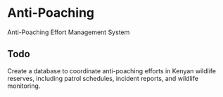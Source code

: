 # Anti-Poaching
Anti-Poaching Effort Management System

## Todo
Create a database to coordinate anti-poaching efforts in Kenyan wildlife reserves, including patrol
schedules, incident reports, and wildlife monitoring.
